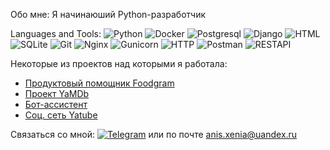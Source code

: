 Обо мне: Я начинаюший Python-разработчик

Languages and Tools:
![Python](https://img.shields.io/badge/-Python-DC143C)
![Docker](https://img.shields.io/badge/-Docker-00BFFF)
![Postgresql](https://img.shields.io/badge/-Postgresql-8A2BE2)
![Django](https://img.shields.io/badge/-Django-D2691E)
![HTML](https://img.shields.io/badge/-HTML-000080)
![SQLite](https://img.shields.io/badge/-SQLite-FFFF00)
![Git](https://img.shields.io/badge/-Git-2F4F4F)
![Nginx](https://img.shields.io/badge/-Nginx-8B4513)
![Gunicorn](https://img.shields.io/badge/-Gunicorn-008080)
![HTTP](https://img.shields.io/badge/-HTTP-7B68EE)
![Postman](https://img.shields.io/badge/-Postman-BC8F8F)
![RESTAPI](https://img.shields.io/badge/-RESTAPI-4B0082)

Некоторые из проектов над которыми я работала:
- [Продуктовый помощник Foodgram](https://github.com/Xenia387/foodgram-project-react)
- [Проект YaMDb](https://github.com/Xenia387/api_yamdb)
- [Бот-ассистент](https://github.com/Xenia387/homework_bot)
- [Соц. сеть Yatube](https://github.com/Xenia387/api_final_yatube)

Связаться со мной: [![Telegram](https://img.shields.io/badge/-Telegram-090909?style=for-the-badge&logo=telegram&logoColor=27A0D9)](https://t.me/Ksenia_An_mova) или по почте anis.xenia@uandex.ru